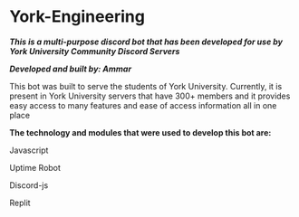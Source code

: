 # York-Engineering

***This is a multi-purpose discord bot that has been developed for use by York University Community Discord Servers***

***Developed and built by: Ammar***

This bot was built to serve the students of York University. Currently, it is present in York University servers that have 300+ members
and it provides easy access to many features and ease of access information all in one place 

**The technology and modules that were used to develop this bot are:**

Javascript

Uptime Robot

Discord-js

Replit

